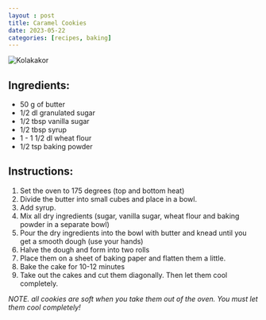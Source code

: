 ```yaml
---
layout : post
title: Caramel Cookies
date: 2023-05-22
categories: [recipes, baking]
---
```


![Kolakakor](/what-to-eat/images/kolakakor.jpg)

## Ingredients:
- 50 g of butter
- 1/2 dl granulated sugar
- 1/2 tbsp vanilla sugar
- 1/2 tbsp syrup
- 1 - 1 1/2 dl wheat flour
- 1/2 tsp baking powder

## Instructions:
1. Set the oven to 175 degrees (top and bottom heat)
2. Divide the butter into small cubes and place in a bowl.
3. Add syrup.
4. Mix all dry ingredients (sugar, vanilla sugar, wheat flour and baking powder in a separate bowl)
5. Pour the dry ingredients into the bowl with butter and knead until you get a smooth dough (use your hands)
6. Halve the dough and form into two rolls
7. Place them on a sheet of baking paper and flatten them a little.
8. Bake the cake for 10-12 minutes
9. Take out the cakes and cut them diagonally. Then let them cool completely.

_NOTE. all cookies are soft when you take them out of the oven. You must let them cool completely!_